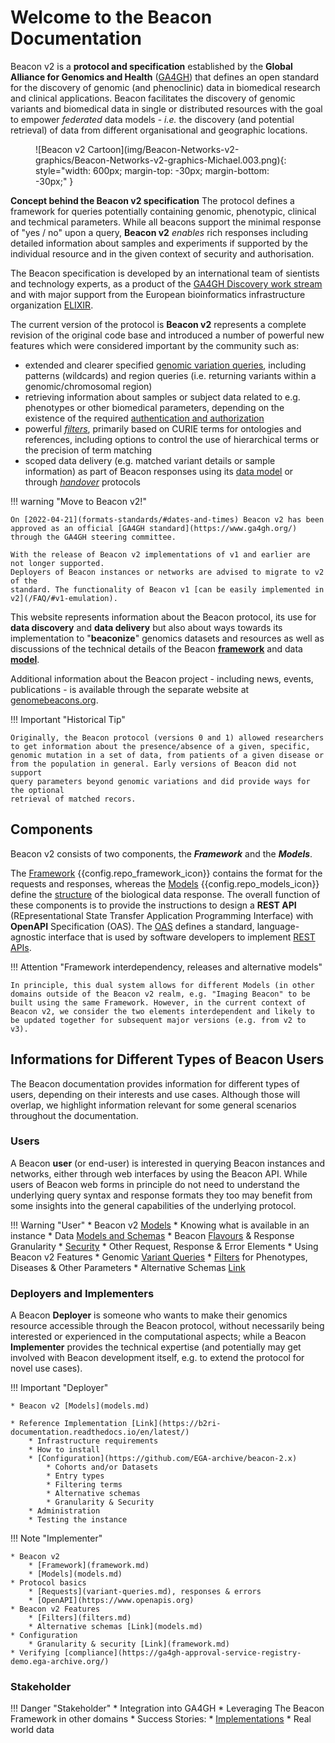 # Welcome to the Beacon Documentation

Beacon v2 is a **protocol and specification** established by the **Global Alliance for Genomics and Health** ([GA4GH](https://www.ga4gh.org)) that defines an open standard for the
discovery of genomic (and phenoclinic) data in biomedical research and clinical applications.
Beacon facilitates the discovery of genomic variants and biomedical
data in single or distributed resources with the goal to empower _federated_ data
models - _i.e._ the discovery (and potential retrieval) of data from different
organisational and geographic locations.

<figure markdown>
![Beacon v2 Cartoon](img/Beacon-Networks-v2-graphics/Beacon-Networks-v2-graphics-Michael.003.png){: style="width: 600px; margin-top: -30px; margin-bottom: -30px;" }
</figure>
<div class="figcaption"><b>Concept behind the Beacon v2 specification</b> The protocol defines a framework
  for queries potentially containing genomic, phenotypic, clinical and techmical parameters.
While all beacons support the minimal response of "yes / no" upon a query, <b>Beacon v2</b>
<i>enables</i> rich responses including detailed information about samples and experiments if
supported by the individual resource and in the given context of security and authorisation.</div>

The Beacon specification is developed by an international team of sientists and
technology experts, as a product of the [GA4GH Discovery work stream](https://ga4gh-discovery.github.io)
and with major support from the European bioinformatics infrastructure organization
[ELIXIR](https://elixir-europe.org).

The current version of the protocol is **Beacon v2** represents a complete revision of
the original code base and introduced a number of powerful new features which were
considered important by the community such as:

* extended and clearer specified [genomic variation queries](/variant-queries), including patterns (wildcards) and region queries (i.e. returning variants within a genomic/chromosomal region)
* retrieving information about samples or subject data related to e.g. phenotypes or
  other biomedical parameters, depending on the existence of the required [authentication and authorization](/security/)
* powerful [_filters_](/filters/), primarily based on CURIE terms for ontologies and references, including options to control the use of hierarchical terms or the precision of term matching
* scoped data delivery (e.g. matched variant details or sample information) as part of 
  Beacon responses using its [data model](/records/) or through [_handover_](/handovers/) protocols

!!! warning "Move to Beacon v2!"

    On [2022-04-21](formats-standards/#dates-and-times) Beacon v2 has been approved as an official [GA4GH standard](https://www.ga4gh.org/) through the GA4GH steering committee.

    With the release of Beacon v2 implementations of v1 and earlier are not longer supported.
    Deployers of Beacon instances or networks are advised to migrate to v2 of the
    standard. The functionality of Beacon v1 [can be easily implemented in v2](/FAQ/#v1-emulation). 

This website represents information about the Beacon protocol, its use for **data 
discovery** and **data delivery** but also about ways towards
its implementation to "**beaconize**" genomics datasets and resources as well as discussions
of the technical details of the Beacon [**framework**](/framework/) and data [**model**](/models/).

Additional information about the Beacon project - including news, events, publications - is available
through the separate website  at [genomebeacons.org](https://genomebeacons.org).

!!! Important "Historical Tip"

    Originally, the Beacon protocol (versions 0 and 1) allowed researchers to get information about the presence/absence of a given, specific, genomic mutation in a set of data, from patients of a given disease or from the population in general. Early versions of Beacon did not support
    query parameters beyond genomic variations and did provide ways for the optional
    retrieval of matched recors.  

## Components

Beacon v2 consists of two components, the **_Framework_** and the **_Models_**. 

The [Framework](framework.md) {{config.repo_framework_icon}} contains the format for the requests and responses, whereas the [Models](models.md) {{config.repo_models_icon}} define the [structure](https://json-schema.org/specification-links.html#2020-12) of the biological data response. The overall function of these components is to provide the instructions to design a **REST API** (REpresentational State Transfer Application Programming Interface) with **OpenAPI** Specification (OAS). The [OAS](https://swagger.io/resources/open-api)  defines a standard, language-agnostic interface that is used by software developers to implement [REST APIs](https://en.wikipedia.org/wiki/Overview_of_RESTful_API_Description_Languages). 

!!! Attention "Framework interdependency, releases and alternative models"

    In principle, this dual system allows for different Models (in other domains outside of the Beacon v2 realm, e.g. "Imaging Beacon" to be built using the same Framework. However, in the current context of Beacon v2, we consider the two elements interdependent and likely to be updated together for subsequent major versions (e.g. from v2 to v3).

## Informations for Different Types of Beacon Users

The Beacon documentation provides information for different types of users,
depending on their interests and use cases. Although those will overlap, we highlight
information relevant for some general scenarios throughout the documentation.

### Users

A Beacon **user** (or end-user) is interested in querying Beacon instances and networks, either through
web interfaces by using the Beacon API. While users of Beacon web forms in principle
do not need to understand the underlying query syntax and response formats they too may
benefit from some insights into the general capabilities of the underlying protocol.

!!! Warning "User"
    * Beacon v2 [Models](models.md)
    * Knowing what is available in an instance
        * Data [Models and Schemas](models.md)
        * Beacon [Flavours](beacon-flavours.md) & Response Granularity
        * [Security](security.md) 
        * Other Request, Response & Error Elements
    * Using Beacon v2 Features
        * Genomic [Variant Queries](variant-queries.md)
        * [Filters](filters.md) for Phenotypes, Diseases & Other Parameters
        * Alternative Schemas [Link](models.md)

<!--        * [OpenAPI](https://www.openapis.org) -->

### Deployers and Implementers

A Beacon **Deployer** is someone who wants to make their genomics resource accessible
through the Beacon protocol, without necessarily being interested or experienced in the
computational aspects; while a Beacon **Implementer** provides the technical expertise (and
potentially may get involved with Beacon development itself, e.g. to extend the protocol
for novel use cases). 

!!! Important "Deployer"

    * Beacon v2 [Models](models.md)

    * Reference Implementation [Link](https://b2ri-documentation.readthedocs.io/en/latest/)
        * Infrastructure requirements
        * How to install
        * [Configuration](https://github.com/EGA-archive/beacon-2.x)
            * Cohorts and/or Datasets
            * Entry types
            * Filtering terms
            * Alternative schemas
            * Granularity & Security
        * Administration
        * Testing the instance


!!! Note "Implementer"

    * Beacon v2
        * [Framework](framework.md)
        * [Models](models.md)
    * Protocol basics
        * [Requests](variant-queries.md), responses & errors
        * [OpenAPI](https://www.openapis.org)
    * Beacon v2 Features
        * [Filters](filters.md)
        * Alternative schemas [Link](models.md)
    * Configuration
        * Granularity & security [Link](framework.md)
    * Verifying [compliance](https://ga4gh-approval-service-registry-demo.ega-archive.org/)


### Stakeholder

!!! Danger "Stakeholder"
    * Integration into GA4GH
    * Leveraging The Beacon Framework in other domains
    * Success Stories:
        * [Implementations](other-implementations.md)
        * Real world data
